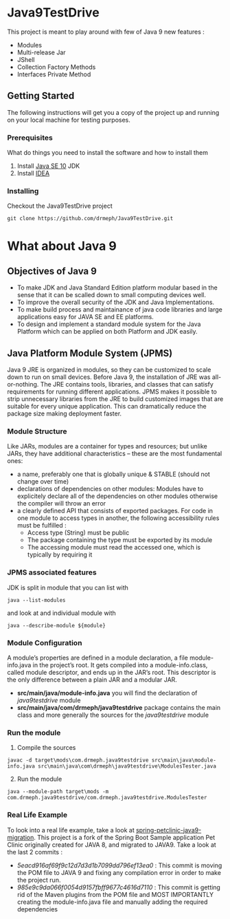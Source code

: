 # Java9TestDrive

This project is meant to play around with few of Java 9 new features :
* Modules
* Multi-release Jar
* JShell
* Collection Factory Methods
* Interfaces Private Method

## Getting Started
The following instructions will get you a copy of the project up and running on your local machine for testing purposes. 

### Prerequisites
What do things you need to install the software and how to install them

1) Install [Java SE 10](https://www.oracle.com/technetwork/java/javase/downloads/index.html) JDK
2) Install [IDEA](https://www.jetbrains.com/idea/)

### Installing
Checkout the Java9TestDrive project
```
git clone https://github.com/drmeph/Java9TestDrive.git
```

# What about Java 9

## Objectives of Java 9
* To make JDK and Java Standard Edition platform modular based in the sense that it can be scalled down to small 
computing devices well.
* To improve the overall security of the JDK and Java Implementations.
* To make build process and maintainance of java code libraries and large applications easy for JAVA SE and EE platforms.
* To design and implement a standard module system for the Java Platform which can be applied on both Platform and JDK easily.

## Java Platform Module System (JPMS) 
Java 9 JRE is organized in modules, so they can be customized to scale down to run on small devices. 
Before Java 9, the installation of JRE was all-or-nothing. The JRE contains tools, libraries, and classes that can 
satisfy requirements for running different applications. JPMS makes it possible to strip unnecessary libraries from the 
JRE to build customized images that are suitable for every unique application. This can dramatically reduce the package 
size making deployment faster.

### Module Structure
Like JARs, modules are a container for types and resources; but unlike JARs, they have additional characteristics – 
these are the most fundamental ones:
* a name, preferably one that is globally unique & STABLE (should not change over time)
* declarations of dependencies on other modules: Modules have to explicitely declare all of the dependencies on other 
modules otherwise the compiler will throw an error
* a clearly defined API that consists of exported packages. For code in one module to access types in another, 
the following accessibility rules must be fulfilled :
  * Access type (String) must be public
  * The package containing the type must be exported by its module
  * The accessing module must read the accessed one, which is typically by requiring it


### JPMS associated features
JDK is split in module that you can list with  
```
java --list-modules 
```
and look at and individual module with 
```
java --describe-module ${module}
```

### Module Configuration
A module’s properties are defined in a module declaration, a file module-info.java in the project’s root. 
It gets compiled into a module-info.class, called module descriptor, and ends up in the JAR’s root. 
This descriptor is the only difference between a plain JAR and a modular JAR.

* **src/main/java/module-info.java** you will find the declaration of *java9testdrive* module
* **src/main/java/com/drmeph/java9testdrive** package contains the main class and more generally the sources for the 
*java9testdrive* module

### Run the module
1) Compile the sources
```
javac -d target\mods\com.drmeph.java9testdrive src\main\java\module-info.java src\main\java\com\drmeph\java9testdrive\ModulesTester.java
``` 
2) Run the module
```
java --module-path target\mods -m com.drmeph.java9testdrive/com.drmeph.java9testdrive.ModulesTester
```

### Real Life Example
To look into a real life example, take a look at [spring-petclinic-java9-migration](https://github.com/drmeph/spring-petclinic-java9-migration).
This project is a fork of the Spring Boot Sample application Pet Clinic originally created for JAVA 8, and migrated to JAVA9.
Take a look at the last 2 commits :
* *5eacd916af69f9c12d7d3d1b7099dd796ef13ea0* : This commit is moving the POM file to JAVA 9 and fixing any compilation error
in order to make the project run.
*  *985e9c9da066f0054d9157fbff9677c4616d7110* : This commit is getting rid of the Maven plugins from the POM file and MOST IMPORTANTLY
creating the module-info.java file and manually adding the required dependencies